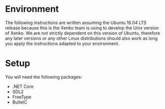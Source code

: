 # Environment

The following instructions are written assuming the Ubuntu 16.04 LTS release because this is the Xenko team is using to develop the Unix version of Xenko. We are not strictly dependent on this version of Ubuntu, therefore any later versions or any other Linux distributions should also work as long you apply the instructions adapted to your environment.

# Setup

You will need the following packages:
* .NET Core
* SDL2
* FreeType
* BulletC


